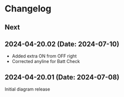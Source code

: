 # Changelog

## Next

## 2024-04-20.02 (Date: 2024-07-10)

- Added extra ON from OFF right
- Corrected anyline for Batt Check

## 2024-04-20.01 (Date: 2024-07-08)

Initial diagram release
